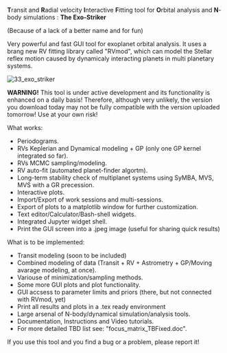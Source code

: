 
**T**ransit and **R**adial velocity **I**nteractive **F**itting tool for **O**rbital analysis and **N**-body simulations : **The Exo-Striker**

(Because of a lack of a better name and for fun)

Very powerful and fast GUI tool for exoplanet orbital analysis. It uses a brang new RV fitting library called "RVmod", which can model the Stellar reflex motion caused by dynamicaly interacting planets in multi planetary systems.

![33_exo_striker](https://user-images.githubusercontent.com/44244057/50738480-c0638f80-11d4-11e9-936d-43d4a4e196e6.png)


**WARNING!** This tool is under active development and its functionality is enhanced on a daily basis! Therefore, although very unlikely, the version you download today may not be fully compatible with the version uploaded tomorrow! Use at your own risk!

What works:

* Periodograms.
* RVs Keplerian and Dynamical modeling + GP (only one GP kernel integrated so far).
* RVs MCMC sampling/modeling.
* RV auto-fit (automated planet-finder algortm).
* Long-term stability check of multiplanet systems using SyMBA, MVS, MVS with a GR precession.
* Interactive plots.
* Import/Export of work sessions and multi-sessions. 
* Export of plots to a matplotlib window for further customization.
* Text editor/Calculator/Bash-shell widgets.
* Integrated Jupyter widget shell.
* Print the GUI screen into a .jpeg image (useful for sharing quick results)

What is to be implemented:

* Transit modeling (soon to be included)
* Combined modeling of data (Transit + RV + Astrometry +  GP/Moving avarage modeling, at once). 
* Variouse of minimization/sampling methods.
* Some more GUI plots and plot functionality.
* GUI accsess to parameter limits and priors (there, but not connected with RVmod, yet)
* Print all results and plots in a .tex ready environment
* Large arsenal of N-body/dynamical simulation/analysis tools. 
* Documentation, Instructions and Video tutorials.
* For more detailed TBD list see: "focus_matrix_TBFixed.doc".

If you use this tool and you find a bug or a problem, please report it!
